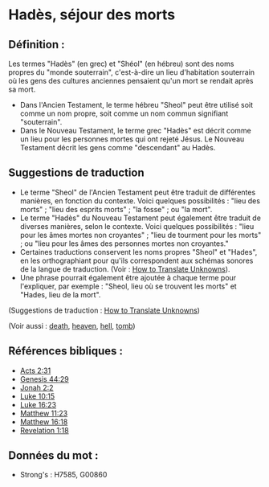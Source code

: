 # Hadès, séjour des morts

## Définition :

Les termes "Hadès" (en grec) et "Shéol" (en hébreu) sont des noms propres du "monde souterrain", c'est-à-dire un lieu d'habitation souterrain où les gens des cultures anciennes pensaient qu'un mort se rendait après sa mort.

* Dans l'Ancien Testament, le terme hébreu "Sheol" peut être utilisé soit comme un nom propre, soit comme un nom commun signifiant "souterrain".
* Dans le Nouveau Testament, le terme grec "Hadès" est décrit comme un lieu pour les personnes mortes qui ont rejeté Jésus. Le Nouveau Testament décrit les gens comme "descendant" au Hadès.

## Suggestions de traduction

* Le terme "Sheol" de l'Ancien Testament peut être traduit de différentes manières, en fonction du contexte. Voici quelques possibilités : "lieu des morts" ; "lieu des esprits morts" ; "la fosse" ; ou "la mort".
* Le terme "Hadès" du Nouveau Testament peut également être traduit de diverses manières, selon le contexte. Voici quelques possibilités : "lieu pour les âmes mortes non croyantes" ; "lieu de tourment pour les morts" ; ou "lieu pour les âmes des personnes mortes non croyantes."
* Certaines traductions conservent les noms propres "Sheol" et "Hades", en les orthographiant pour qu'ils correspondent aux schémas sonores de la langue de traduction. (Voir : [How to Translate Unknowns](rc://en/ta/man/translate/translate-unknown)).
* Une phrase pourrait également être ajoutée à chaque terme pour l'expliquer, par exemple : "Sheol, lieu où se trouvent les morts" et "Hades, lieu de la mort".

(Suggestions de traduction : [How to Translate Unknowns](rc://en/ta/man/translate/translate-unknown))

(Voir aussi : [death](../other/death.md), [heaven](../kt/heaven.md), [hell](../kt/hell.md), [tomb](../other/tomb.md))

## Références bibliques :

* [Acts 2:31](rc://en/tn/help/act/02/31)
* [Genesis 44:29](rc://en/tn/help/gen/44/29)
* [Jonah 2:2](rc://en/tn/help/jon/02/02)
* [Luke 10:15](rc://en/tn/help/luk/10/15)
* [Luke 16:23](rc://en/tn/help/luk/16/23)
* [Matthew 11:23](rc://en/tn/help/mat/11/23)
* [Matthew 16:18](rc://en/tn/help/mat/16/18)
* [Revelation 1:18](rc://en/tn/help/rev/01/18)

## Données du mot :

* Strong's : H7585, G00860
